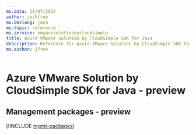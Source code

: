 ```yaml
---
ms.data: 11/07/2022
author: joshfree
ms.devlang: java
ms.topic: reference
ms.service: vmwaresolutionbycloudsimple
title: Azure VMware Solution by CloudSimple SDK for Java
description: Reference for Azure VMware Solution by CloudSimple SDK for Java
ms.author: jfree
---
```

# Azure VMware Solution by CloudSimple SDK for Java - preview

## Management packages - preview
[!INCLUDE [mgmt-packages](vmware-solution-by-cloudsimple-mgmt-index.md)]